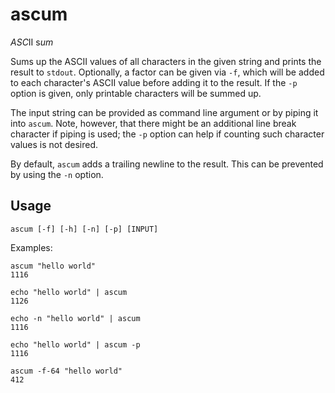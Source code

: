 # ascum

*ASC*II s*um*

Sums up the ASCII values of all characters in the given string and prints the result to `stdout`. Optionally, a factor can be given via `-f`, which will be added to each character's ASCII value before adding it to the result. If the `-p` option is given, only printable characters will be summed up.

The input string can be provided as command line argument or by piping it into `ascum`. Note, however, that there might be an additional line break character if piping is used; the `-p` option can help if counting such character values is not desired.

By default, `ascum` adds a trailing newline to the result. This can be prevented by using the `-n` option.

## Usage

    ascum [-f] [-h] [-n] [-p] [INPUT]

Examples:

    ascum "hello world"
    1116

    echo "hello world" | ascum
    1126

    echo -n "hello world" | ascum
    1116

    echo "hello world" | ascum -p
    1116

    ascum -f-64 "hello world"
    412


